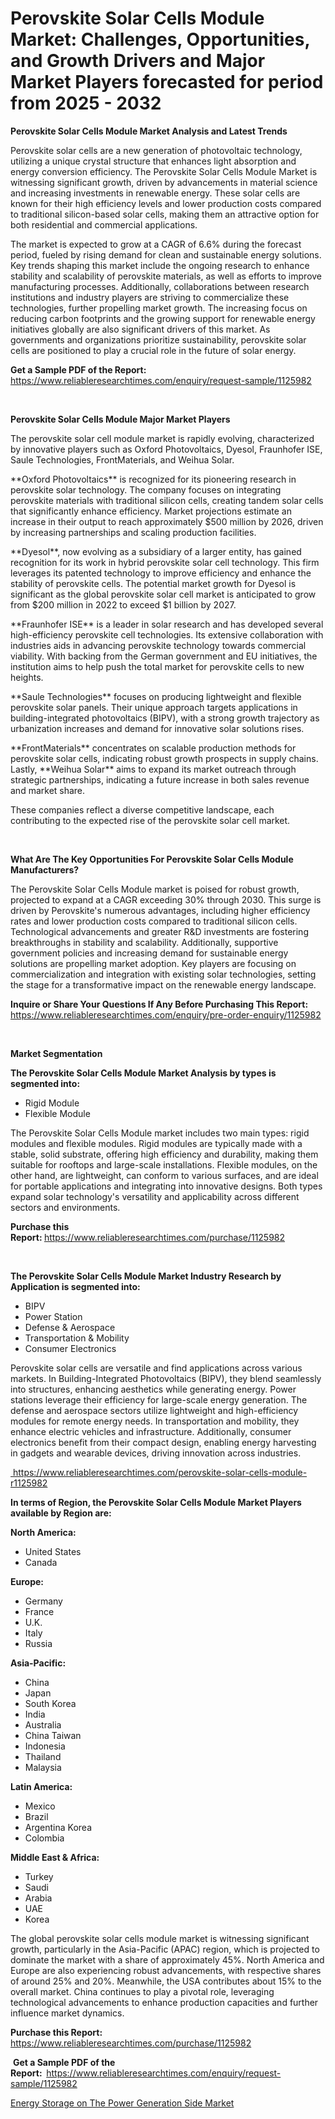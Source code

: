 <p><h1>Perovskite Solar Cells Module Market: Challenges, Opportunities, and Growth Drivers and Major Market Players forecasted for period from 2025 - 2032</h1></p><p><strong>Perovskite Solar Cells Module Market Analysis and Latest Trends</strong></p>
<p><p>Perovskite solar cells are a new generation of photovoltaic technology, utilizing a unique crystal structure that enhances light absorption and energy conversion efficiency. The Perovskite Solar Cells Module Market is witnessing significant growth, driven by advancements in material science and increasing investments in renewable energy. These solar cells are known for their high efficiency levels and lower production costs compared to traditional silicon-based solar cells, making them an attractive option for both residential and commercial applications.</p><p>The market is expected to grow at a CAGR of 6.6% during the forecast period, fueled by rising demand for clean and sustainable energy solutions. Key trends shaping this market include the ongoing research to enhance stability and scalability of perovskite materials, as well as efforts to improve manufacturing processes. Additionally, collaborations between research institutions and industry players are striving to commercialize these technologies, further propelling market growth. The increasing focus on reducing carbon footprints and the growing support for renewable energy initiatives globally are also significant drivers of this market. As governments and organizations prioritize sustainability, perovskite solar cells are positioned to play a crucial role in the future of solar energy.</p></p>
<p><strong>Get a Sample PDF of the Report:&nbsp;</strong> <a href="https://www.reliableresearchtimes.com/enquiry/request-sample/1125982?utm_campaign=2277&utm_medium=2&utm_source=Github&utm_content=ia&utm_term=14022025&utm_id=perovskite-solar-cells-module">https://www.reliableresearchtimes.com/enquiry/request-sample/1125982</a></p>
<p>&nbsp;</p>
<p><strong>Perovskite Solar Cells Module Major Market Players</strong></p>
<p><p>The perovskite solar cell module market is rapidly evolving, characterized by innovative players such as Oxford Photovoltaics, Dyesol, Fraunhofer ISE, Saule Technologies, FrontMaterials, and Weihua Solar. </p><p>**Oxford Photovoltaics** is recognized for its pioneering research in perovskite solar technology. The company focuses on integrating perovskite materials with traditional silicon cells, creating tandem solar cells that significantly enhance efficiency. Market projections estimate an increase in their output to reach approximately $500 million by 2026, driven by increasing partnerships and scaling production facilities.</p><p>**Dyesol**, now evolving as a subsidiary of a larger entity, has gained recognition for its work in hybrid perovskite solar cell technology. This firm leverages its patented technology to improve efficiency and enhance the stability of perovskite cells. The potential market growth for Dyesol is significant as the global perovskite solar cell market is anticipated to grow from $200 million in 2022 to exceed $1 billion by 2027.</p><p>**Fraunhofer ISE** is a leader in solar research and has developed several high-efficiency perovskite cell technologies. Its extensive collaboration with industries aids in advancing perovskite technology towards commercial viability. With backing from the German government and EU initiatives, the institution aims to help push the total market for perovskite cells to new heights.</p><p>**Saule Technologies** focuses on producing lightweight and flexible perovskite solar panels. Their unique approach targets applications in building-integrated photovoltaics (BIPV), with a strong growth trajectory as urbanization increases and demand for innovative solar solutions rises.</p><p>**FrontMaterials** concentrates on scalable production methods for perovskite solar cells, indicating robust growth prospects in supply chains. Lastly, **Weihua Solar** aims to expand its market outreach through strategic partnerships, indicating a future increase in both sales revenue and market share.</p><p>These companies reflect a diverse competitive landscape, each contributing to the expected rise of the perovskite solar cell market.</p></p>
<p>&nbsp;</p>
<p><strong>What Are The Key Opportunities For Perovskite Solar Cells Module Manufacturers?</strong></p>
<p><p>The Perovskite Solar Cells Module market is poised for robust growth, projected to expand at a CAGR exceeding 30% through 2030. This surge is driven by Perovskite's numerous advantages, including higher efficiency rates and lower production costs compared to traditional silicon cells. Technological advancements and greater R&D investments are fostering breakthroughs in stability and scalability. Additionally, supportive government policies and increasing demand for sustainable energy solutions are propelling market adoption. Key players are focusing on commercialization and integration with existing solar technologies, setting the stage for a transformative impact on the renewable energy landscape.</p></p>
<p><strong>Inquire or Share Your Questions If Any Before Purchasing This Report:</strong> <a href="https://www.reliableresearchtimes.com/enquiry/pre-order-enquiry/1125982?utm_campaign=2277&utm_medium=2&utm_source=Github&utm_content=ia&utm_term=14022025&utm_id=perovskite-solar-cells-module">https://www.reliableresearchtimes.com/enquiry/pre-order-enquiry/1125982</a></p>
<p>&nbsp;</p>
<p><strong>Market Segmentation</strong></p>
<p><strong>The Perovskite Solar Cells Module Market Analysis by types is segmented into:</strong></p>
<p><ul><li>Rigid Module</li><li>Flexible Module</li></ul></p>
<p><p>The Perovskite Solar Cells Module market includes two main types: rigid modules and flexible modules. Rigid modules are typically made with a stable, solid substrate, offering high efficiency and durability, making them suitable for rooftops and large-scale installations. Flexible modules, on the other hand, are lightweight, can conform to various surfaces, and are ideal for portable applications and integrating into innovative designs. Both types expand solar technology's versatility and applicability across different sectors and environments.</p></p>
<p><strong>Purchase this Report:&nbsp;</strong><a href="https://www.reliableresearchtimes.com/purchase/1125982?utm_campaign=2277&utm_medium=2&utm_source=Github&utm_content=ia&utm_term=14022025&utm_id=perovskite-solar-cells-module">https://www.reliableresearchtimes.com/purchase/1125982</a></p>
<p>&nbsp;</p>
<p><strong>The Perovskite Solar Cells Module Market Industry Research by Application is segmented into:</strong></p>
<p><ul><li>BIPV</li><li>Power Station</li><li>Defense & Aerospace</li><li>Transportation & Mobility</li><li>Consumer Electronics</li></ul></p>
<p><p>Perovskite solar cells are versatile and find applications across various markets. In Building-Integrated Photovoltaics (BIPV), they blend seamlessly into structures, enhancing aesthetics while generating energy. Power stations leverage their efficiency for large-scale energy generation. The defense and aerospace sectors utilize lightweight and high-efficiency modules for remote energy needs. In transportation and mobility, they enhance electric vehicles and infrastructure. Additionally, consumer electronics benefit from their compact design, enabling energy harvesting in gadgets and wearable devices, driving innovation across industries.</p></p>
<p><a href="https://www.reliableresearchtimes.com/perovskite-solar-cells-module-r1125982?utm_campaign=2277&utm_medium=2&utm_source=Github&utm_content=ia&utm_term=14022025&utm_id=perovskite-solar-cells-module">&nbsp;https://www.reliableresearchtimes.com/perovskite-solar-cells-module-r1125982</a></p>
<p><strong>In terms of Region, the Perovskite Solar Cells Module Market Players available by Region are:</strong></p>
<p>
    <p> <strong> North America: </strong>
        <ul>
            <li>United States</li>
            <li>Canada</li>
        </ul>
        </p> 
    <p> <strong> Europe: </strong>
        <ul>
            <li>Germany</li>
            <li>France</li>
            <li>U.K.</li>
            <li>Italy</li>
            <li>Russia</li>
        </ul>
        </p> 
    <p> <strong> Asia-Pacific: </strong>
        <ul>
            <li>China</li>
            <li>Japan</li>
            <li>South Korea</li>
            <li>India</li>
            <li>Australia</li>
            <li>China Taiwan</li>
            <li>Indonesia</li>
            <li>Thailand</li>
            <li>Malaysia</li>
        </ul>
        </p> 
    <p> <strong> Latin America: </strong>
        <ul>
            <li>Mexico</li>
            <li>Brazil</li>
            <li>Argentina Korea</li>
            <li>Colombia</li>
        </ul>
        </p> 
    <p> <strong> Middle East & Africa: </strong>
        <ul>
            <li>Turkey</li>
            <li>Saudi</li>
            <li>Arabia</li>
            <li>UAE</li>
            <li>Korea</li>
        </ul>
    </p>
    </p>
<p><p>The global perovskite solar cells module market is witnessing significant growth, particularly in the Asia-Pacific (APAC) region, which is projected to dominate the market with a share of approximately 45%. North America and Europe are also experiencing robust advancements, with respective shares of around 25% and 20%. Meanwhile, the USA contributes about 15% to the overall market. China continues to play a pivotal role, leveraging technological advancements to enhance production capacities and further influence market dynamics.</p></p>
<p><strong>Purchase this Report: </strong><a href="https://www.reliableresearchtimes.com/purchase/1125982?utm_campaign=2277&utm_medium=2&utm_source=Github&utm_content=ia&utm_term=14022025&utm_id=perovskite-solar-cells-module">https://www.reliableresearchtimes.com/purchase/1125982</a></p>
<p>&nbsp;<strong>Get a Sample PDF of the Report:&nbsp;&nbsp;</strong><a href="https://www.reliableresearchtimes.com/enquiry/request-sample/1125982?utm_campaign=2277&utm_medium=2&utm_source=Github&utm_content=ia&utm_term=14022025&utm_id=perovskite-solar-cells-module">https://www.reliableresearchtimes.com/enquiry/request-sample/1125982</a></p>
<p><strong></strong></p>
<p><p><a href="https://github.com/stephaniwo144/Market-Research-Report-List-1/blob/main/energy-storage-on-the-power-generation-side-market.md?utm_campaign=2277&utm_medium=2&utm_source=Github&utm_content=ia&utm_term=14022025&utm_id=perovskite-solar-cells-module">Energy Storage on The Power Generation Side Market</a></p></p>